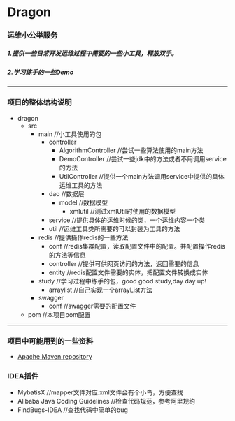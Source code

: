 # Dragon

### 运维小公举服务
##### 1.提供一些日常开发运维过程中需要的一些小工具，释放双手。
##### 2.学习练手的一些Demo

---
### 项目的整体结构说明
* dragon
    * src
        * main //小工具使用的包
            * controller
                * AlgorithmController //尝试一些算法使用的main方法
                * DemoController //尝试一些jdk中的方法或者不用调用service的方法
                * UtilController //提供一个main方法调用service中提供的具体运维工具的方法
            * dao //数据层
                * model //数据模型
                    * xmlutil //测试xmlUtil时使用的数据模型
            * service //提供具体的运维时候的类，一个运维内容一个类
            * util //运维工具类所需要的可以封装为工具的方法
        * redis //提供操作redis的一些方法
            * conf //redis集群配置，读取配置文件中的配置。并配置操作redis的方法等信息
            * controller //提供可供网页访问的方法，返回需要的信息
            * entity //redis配置文件需要的实体，把配置文件转换成实体
        * study //学习过程中练手的包，good good study,day day up!
            * arraylist //自己实现一个arrayList方法
        * swagger
            * conf //swagger需要的配置文件
    * pom //本项目pom配置
---
### 项目中可能用到的一些资料
* [Apache Maven repository](https://mvnrepository.com/)

###  IDEA插件
* MybatisX //mapper文件对应.xml文件会有个小鸟，方便查找
* Alibaba Java Coding Guidelines //检查代码规范，参考阿里规约 
* FindBugs-IDEA //查找代码中简单的bug

